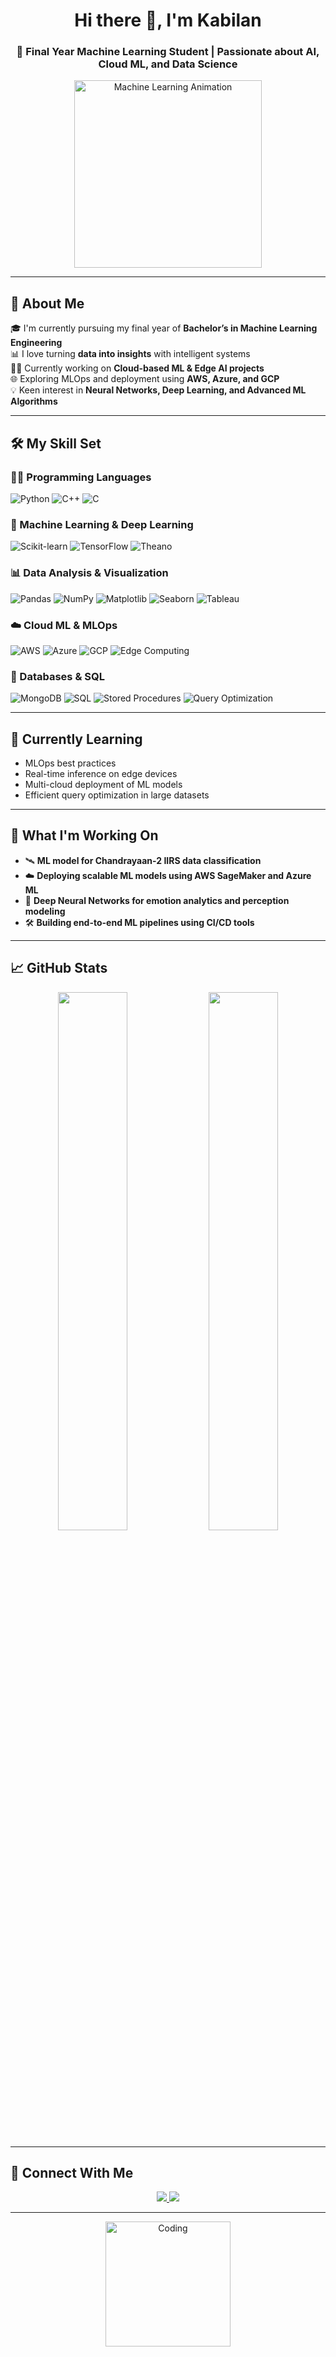 <!-- Header -->
<h1 align="center">Hi there 👋, I'm Kabilan</h1>
<h3 align="center">🚀 Final Year Machine Learning Student | Passionate about AI, Cloud ML, and Data Science</h3>

<!-- Animated GIF -->
<p align="center">
  <img src="https://media.giphy.com/media/qgQUggAC3Pfv687qPC/giphy.gif" width="300" alt="Machine Learning Animation">
</p>

---

## 🧠 About Me

🎓 I'm currently pursuing my final year of **Bachelor’s in Machine Learning Engineering**  
📊 I love turning **data into insights** with intelligent systems  
🧑‍💻 Currently working on **Cloud-based ML & Edge AI projects**  
🌐 Exploring MLOps and deployment using **AWS, Azure, and GCP**  
💡 Keen interest in **Neural Networks, Deep Learning, and Advanced ML Algorithms**

---

## 🛠️ My Skill Set

### 👨‍💻 Programming Languages
![Python](https://img.shields.io/badge/Python-3670A0?logo=python&logoColor=white&style=for-the-badge)
![C++](https://img.shields.io/badge/C++-00599C?logo=cplusplus&logoColor=white&style=for-the-badge)
![C](https://img.shields.io/badge/C-555555?logo=c&logoColor=white&style=for-the-badge)

### 🧪 Machine Learning & Deep Learning
![Scikit-learn](https://img.shields.io/badge/scikit--learn-F7931E?logo=scikit-learn&logoColor=white&style=for-the-badge)
![TensorFlow](https://img.shields.io/badge/TensorFlow-FF6F00?logo=tensorflow&logoColor=white&style=for-the-badge)
![Theano](https://img.shields.io/badge/-Theano-blueviolet?style=for-the-badge)


### 📊 Data Analysis & Visualization
![Pandas](https://img.shields.io/badge/Pandas-150458?logo=pandas&logoColor=white&style=for-the-badge)
![NumPy](https://img.shields.io/badge/Numpy-013243?logo=numpy&logoColor=white&style=for-the-badge)
![Matplotlib](https://img.shields.io/badge/Matplotlib-11557c?logo=matplotlib&logoColor=white&style=for-the-badge)
![Seaborn](https://img.shields.io/badge/Seaborn-46a2f1?style=for-the-badge)
![Tableau](https://img.shields.io/badge/Tableau-E97627?logo=tableau&logoColor=white&style=for-the-badge)

### ☁️ Cloud ML & MLOps
![AWS](https://img.shields.io/badge/AWS-232F3E?logo=amazon-aws&logoColor=white&style=for-the-badge)
![Azure](https://img.shields.io/badge/Azure-0078D4?logo=microsoft-azure&logoColor=white&style=for-the-badge)
![GCP](https://img.shields.io/badge/GCP-4285F4?logo=google-cloud&logoColor=white&style=for-the-badge)
![Edge Computing](https://img.shields.io/badge/Edge%20Computing-00C853?style=for-the-badge)

### 🧮 Databases & SQL
![MongoDB](https://img.shields.io/badge/MongoDB-4EA94B?logo=mongodb&logoColor=white&style=for-the-badge)
![SQL](https://img.shields.io/badge/SQL-4479A1?logo=postgresql&logoColor=white&style=for-the-badge)
![Stored Procedures](https://img.shields.io/badge/Stored%20Procedures-grey?style=for-the-badge)
![Query Optimization](https://img.shields.io/badge/Query%20Optimization-blue?style=for-the-badge)

---

## 🌱 Currently Learning

- MLOps best practices  
- Real-time inference on edge devices  
- Multi-cloud deployment of ML models  
- Efficient query optimization in large datasets

---

## 🔭 What I'm Working On

- 🛰️ **ML model for Chandrayaan-2 IIRS data classification**  
- ☁️ **Deploying scalable ML models using AWS SageMaker and Azure ML**  
- 🧠 **Deep Neural Networks for emotion analytics and perception modeling**  
- 🛠️ **Building end-to-end ML pipelines using CI/CD tools**

---

## 📈 GitHub Stats

<p align="center">
  <img src="https://github-readme-stats.vercel.app/api?username=Kabilan-ML-Dev&show_icons=true&theme=radical" width="47%">
  <img src="https://github-readme-streak-stats.herokuapp.com/?user=Kabilan-ML-Dev&theme=radical" width="47%">
</p>

---

## 🔗 Connect With Me

<p align="center">
  <a href="https://www.linkedin.com/in/ml-kabilan-r-k/" target="_blank">
    <img src="https://img.shields.io/badge/LinkedIn-blue?style=for-the-badge&logo=linkedin&logoColor=white" />
  </a>
  <a href="kabilan.r.k.25@gmail.com">
    <img src="https://img.shields.io/badge/Gmail-D14836?style=for-the-badge&logo=gmail&logoColor=white" />
  </a>
</p>

---

<p align="center">
  <img src="https://media.giphy.com/media/13HgwGsXF0aiGY/giphy.gif" width="200" alt="Coding" />
</p>
